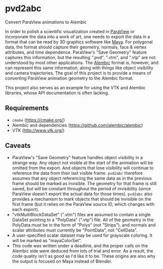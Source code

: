 # pvd2abc
Convert ParaView animations to Alembic

In order to polish a scientific visualization created in
[ParaView](http://www.paraview.org/) or incorporate the data into a work
of art, one needs to export the data in a format that can be read by 3D
graphics software like
[Maya](http://www.autodesk.com/products/maya/overview).  For polygonal
data, the format should capture their geometry, normals, face & vertex
attributes, and time dependence.  ParaView's "Save Geometry" feature
captures this information, but the resulting ".pvd", ".vtm", and ".vtp"
are not understood by most other applications.  The
[Alembic](http://www.alembic.io/) format is, however, and can represent
this same information, along with things like object visibility and
camera trajectories.  The goal of this project is to provide a means of
converting ParaView animation geometry to the Alembic format.

This project also serves as an example for using the VTK and Alembic
libraries, whose API documentation is often lacking.

## Requirements
* `cmake` (https://cmake.org/)
* Alembic and dependencies (https://github.com/alembic/alembic)
* VTK (http://www.vtk.org/)

## Caveats
* ParaView's "Save Geometry" feature handles object visibility in a
strange way.  Any object not visible at the start of the animation will
be omitted from the export.  And objects that lose visibility will
continue to reference the data from their last visible frame.  `pvd2abc`
therefore assumes that any object referencing the same data as in the
previous frame should be marked as invisible.  The geometry for that
frame is still saved, but will be constant throughout the period of
invisibility (since ParaView doesn't export the actual data for those
times).  `pvd2abc` also provides a mechanism to mark objects that should
be invisible on the first frame (but it relies on the ParaView source
ID, which changes with each export).
* "vtkMultiBlockDataSet" (".vtm") files are assumed to contain a single
DataSet pointing to a "PolyData" (".vtp") file.  All of the geometry in
the PolyData must be in the form of "Polys" (not "Strips"), and normals
and scalar attributes must currently be "PointData", not "CellData".
* A user-specified scalar dataset may be used for grayscale coloring.
It will be marked as "mayaColorSet".
* This code was written under a deadline, and the proper calls on the
Alembic side were deduced from lots of trial and error.  As a result,
the code quality isn't as good as I'd like it to be.  These origins are
also why the output is focused on Maya instead of Blender.
